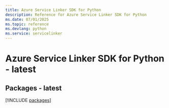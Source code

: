 ```yaml
---
title: Azure Service Linker SDK for Python
description: Reference for Azure Service Linker SDK for Python
ms.date: 07/01/2025
ms.topic: reference
ms.devlang: python
ms.service: servicelinker
---
```

# Azure Service Linker SDK for Python - latest
## Packages - latest
[!INCLUDE [packages](service-linker-index.md)]
